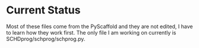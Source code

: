 # Current Status
Most of these files come from the PyScaffold and they are not edited, I have to learn how they work first.
The only file I am working on currently is SCHDprog/schprog/schprog.py.
